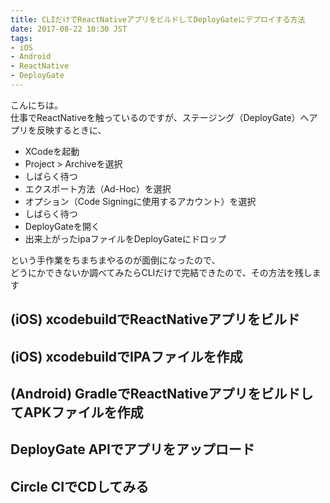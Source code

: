 ```yaml
---
title: CLIだけでReactNativeアプリをビルドしてDeployGateにデプロイする方法
date: 2017-08-22 10:30 JST
tags:
- iOS
- Android
- ReactNative
- DeployGate
---
```


こんにちは。  
仕事でReactNativeを触っているのですが、ステージング（DeployGate）へアプリを反映するときに、

* XCodeを起動
* Project > Archiveを選択
* しばらく待つ
* エクスポート方法（Ad-Hoc）を選択
* オプション（Code Signingに使用するアカウント）を選択
* しばらく待つ
* DeployGateを開く
* 出来上がったipaファイルをDeployGateにドロップ

という手作業をちまちまやるのが面倒になったので、  
どうにかできないか調べてみたらCLIだけで完結できたので、その方法を残します

<!--more-->

(iOS) xcodebuildでReactNativeアプリをビルド
---------------------------

(iOS) xcodebuildでIPAファイルを作成
---------------------------

(Android) GradleでReactNativeアプリをビルドしてAPKファイルを作成
---------------------------

DeployGate APIでアプリをアップロード
---------------------------

Circle CIでCDしてみる
---------------------------
